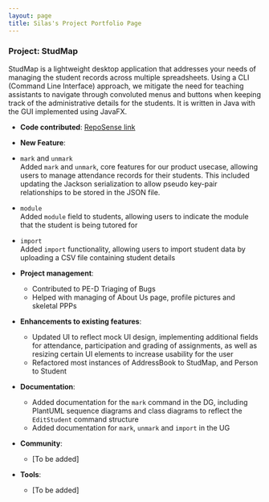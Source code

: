 ```yaml
---
layout: page
title: Silas's Project Portfolio Page
---
```


### Project: StudMap

StudMap is a lightweight desktop application that addresses your needs of managing the student
records across multiple spreadsheets. Using a CLI (Command Line Interface) approach, we mitigate
the need for teaching assistants to navigate through convoluted menus and buttons when keeping
track of the administrative details for the students. It is written in Java with the GUI implemented
using JavaFX. <br>

* **Code contributed**: [RepoSense link](https://nus-cs2103-ay2223s1.github.io/tp-dashboard/?search=comicalromance)

* **New Feature**:
* `mark` and `unmark`<br/>
Added `mark` and `unmark`, core features for our product usecase, allowing users to manage attendance
records for their students. This included updating the Jackson serialization to allow pseudo key-pair
relationships to be stored in the JSON file.
* `module` <br/>
Added `module` field to students, allowing users to indicate the module that the student is being tutored
for
* `import`<br/>
Added `import` functionality, allowing users to import student data by uploading a CSV file containing
student details

* **Project management**:
  * Contributed to PE-D Triaging of Bugs
  * Helped with managing of About Us page, profile pictures and skeletal PPPs

* **Enhancements to existing features**:
  * Updated UI to reflect mock UI design, implementing additional fields for attendance, participation
  and grading of assignments, as well as resizing certain UI elements to increase usability for the user
  * Refactored most instances of AddressBook to StudMap, and Person to Student

* **Documentation**:
  * Added documentation for the `mark` command in the DG, including PlantUML sequence diagrams and class
  diagrams to reflect the `EditStudent` command structure
  * Added documentation for `mark`, `unmark` and `import` in the UG

* **Community**:
  * [To be added]

* **Tools**:
  * [To be added]


